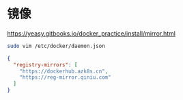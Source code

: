 # 镜像

https://yeasy.gitbooks.io/docker_practice/install/mirror.html

```bash
sudo vim /etc/docker/daemon.json
```

```json
{
  "registry-mirrors": [
    "https://dockerhub.azk8s.cn",
    "https://reg-mirror.qiniu.com"
  ]
}
```
